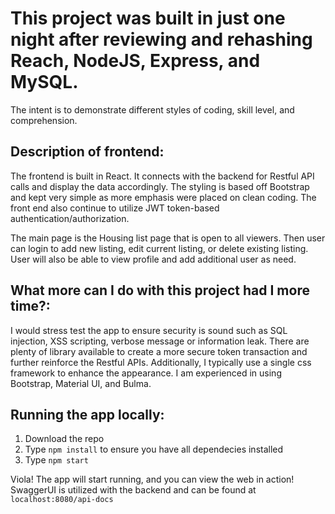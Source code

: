 # This project was built in just one night after reviewing and rehashing Reach, NodeJS, Express, and MySQL.

The intent is to demonstrate different styles of coding, skill level, and comprehension.

## Description of frontend:

The frontend is built in React. It connects with the backend for Restful API calls and display the data accordingly. The styling is based off Bootstrap and kept very simple as more emphasis were placed on clean coding. The front end also continue to utilize JWT token-based authentication/authorization.

The main page is the Housing list page that is open to all viewers. Then user can login to add new listing, edit current listing, or delete existing listing. User will also be able to view profile and add additional user as need.

## What more can I do with this project had I more time?:

I would stress test the app to ensure security is sound such as SQL injection, XSS scripting, verbose message or information leak. There are plenty of library available to create a more secure token transaction and further reinforce the Restful APIs. Additionally, I typically use a single css framework to enhance the appearance. I am experienced in using Bootstrap, Material UI, and Bulma.

## Running the app locally:

1. Download the repo
2. Type `npm install` to ensure you have all dependecies installed
3. Type `npm start`

Viola! The app will start running, and you can view the web in action!
SwaggerUI is utilized with the backend and can be found at `localhost:8080/api-docs`

